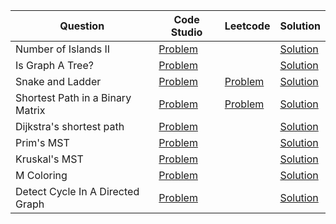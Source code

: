 | Question                         | Code Studio                                                                                      | Leetcode                                                                | Solution                                  |
| -------------------------------- | ------------------------------------------------------------------------------------------------ | ----------------------------------------------------------------------- | ----------------------------------------- |
| Number of Islands II             | [Problem](https://www.codingninjas.com/studio/problems/largest-island_840701)                    |                                                                         | [Solution](NumberOfIslands2.java)         |
| Is Graph A Tree?                 | [Problem](https://www.codingninjas.com/studio/problems/is-graph-tree_11157871)                   |                                                                         | [Solution](IsGraphTree.java)              |
| Snake and Ladder                 | [Problem](https://www.codingninjas.com/studio/problems/snake-and-ladder_630458)                  | [Problem](https://leetcode.com/problems/snakes-and-ladders)             | [Solution](SnakeAndLadder.java)           |
| Shortest Path in a Binary Matrix | [Problem](https://www.codingninjas.com/studio/problems/shortest-path-in-a-binary-matrix_699835)  | [Problem](https://leetcode.com/problems/shortest-path-in-binary-matrix) | [Solution](ShortestPathBinaryMatrix.java) |
| Dijkstra's shortest path         | [Problem](https://www.codingninjas.com/studio/problems/920469)                                   |                                                                         | [Solution](DjikstraShortestPath.java)     |
| Prim's MST                       | [Problem](https://www.codingninjas.com/studio/problems/1095633)                                  |                                                                         | [Solution](PrimMST.java)                  |
| Kruskal's MST                    | [Problem](https://www.codingninjas.com/studio/problems/1082553)                                  |                                                                         | [Solution](KruskalMST.java)               |
| M Coloring                       | [Problem](https://www.codingninjas.com/studio/problems/m-coloring-problem_981273)                |                                                                         | [Solution](MColoring.java)                |
| Detect Cycle In A Directed Graph | [Problem](https://www.codingninjas.com/studio/problems/detect-cycle-in-a-directed-graph_1062626) |                                                                         | [Solution](DetectCycleGraph.java)         |
